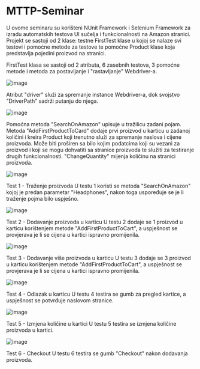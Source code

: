 # MTTP-Seminar

U ovome seminaru su korišteni NUnit Framework i Selenium Framework za izradu automatskih testova UI sučelja i funkcionalnosti na Amazon stranici. Projekt se sastoji od 2 klase: testne FirstTest klase u kojoj se nalaze svi testovi i pomoćne metode za testove te pomoćne Product klase koja predstavlja pojedini proizvod na stranici.

FirstTest klasa se sastoji od 2 atributa, 6 zasebnih testova, 3 pomoćne metode i metoda za postavljanje i "rastavljanje" Webdriver-a. 

![image](https://user-images.githubusercontent.com/54780312/216853439-699d941f-9f28-463b-903d-c3788ca7fe5b.png)

Atribut "driver" služi za spremanje instance Webdriver-a, dok svojstvo "DriverPath"  sadrži putanju do njega.

![image](https://user-images.githubusercontent.com/54780312/216853476-aa175cc2-9754-46ca-adb3-82d72fc1fa17.png)

Pomoćna metoda "SearchOnAmazon" upisuje u tražilicu zadani pojam.
Metoda "AddFirstProductToCard" dodaje prvi proizvod u karticu u zadanoj količini i kreira Product koji trenutno služi za spremanje naslova i cijene proizvoda. Može biti proširen sa bilo kojim podatcima koji su vezani za proizvod i koji se mogu dohvatiti sa stranice proizvoda te služiti za testiranje drugih funkcionalnosti.
"ChangeQuantity" mijenja količinu na stranici proizvoda.



![image](https://user-images.githubusercontent.com/54780312/216854201-a68f56a3-bd9e-45fe-b11a-cb231d457cd3.png)

Test 1 - Traženje proizvoda
U testu 1 koristi se metoda "SearchOnAmazon" kojoj je predan parametar "Headphones", nakon toga uspoređuje se je li traženje pojma bilo uspješno.



![image](https://user-images.githubusercontent.com/54780312/216854215-fa79b00d-a2d8-42bb-b887-0437871a562f.png)

Test 2 - Dodavanje proizvoda u karticu
U testu 2 dodaje se 1 proizvod u karticu korištenjem metode "AddFirstProductToCart", a uspješnost se provjerava je li se cijena u kartici ispravno promijenila.



![image](https://user-images.githubusercontent.com/54780312/216854307-f2cc5798-3aa1-4b84-ba57-170f2d305d43.png)

Test 3 - Dodavanje više proizvoda u karticu
U testu 3 dodaje se 3 proizvod u karticu korištenjem metode "AddFirstProductToCart", a uspješnost se provjerava je li se cijena u kartici ispravno promijenila.



![image](https://user-images.githubusercontent.com/54780312/216854380-889c278d-5240-447e-9deb-08e3c5de0da6.png)

Test 4 - Odlazak u karticu
U testu 4 testira se gumb za pregled kartice, a uspješnost se potvrđuje naslovom stranice.



![image](https://user-images.githubusercontent.com/54780312/216854759-d939f12f-662b-49c2-93be-7803bdbae565.png)

Test 5 - Izmjena količine u kartici
U testu 5 testira se izmjena količine proizvoda u kartici.



![image](https://user-images.githubusercontent.com/54780312/216854821-5cf1a787-f5ea-4c95-a4af-3c9318fb5827.png)

Test 6 - Checkout
U testu 6 testira se gumb "Checkout" nakon dodavanja proizvoda.
